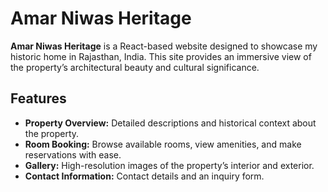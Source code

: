 # Amar Niwas Heritage

**Amar Niwas Heritage** is a React-based website designed to showcase my historic home in Rajasthan, India. This site provides an immersive view of the property’s architectural beauty and cultural significance.

## Features

- **Property Overview:** Detailed descriptions and historical context about the property.
- **Room Booking:** Browse available rooms, view amenities, and make reservations with ease.
- **Gallery:** High-resolution images of the property’s interior and exterior.
- **Contact Information:** Contact details and an inquiry form.
